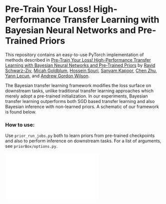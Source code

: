 # Pre-Train Your Loss! High-Performance Transfer Learning with Bayesian Neural Networks and Pre-Trained Priors

This repository contains an easy-to-use PyTorch implementation of methods described in [Pre-Train Your Loss! High-Performance Transfer Learning with Bayesian Neural Networks and Pre-Trained Priors](https://github.com/hsouri/BayesianTransferLearning) by [Ravid Schwarz-Ziv](https://www.ravid-shwartz-ziv.com/), [Micah Goldblum](https://goldblum.github.io/), [Hossein Souri](https://hsouri.github.io/), [Sanyam Kapoor](https://sanyamkapoor.com/), [Chen Zhu](https://zhuchen03.github.io/), [Yann Lecun](http://yann.lecun.com/), and [Andrew Gordon Wilson](https://cims.nyu.edu/~andrewgw/).

The Bayesian transfer learning framework modifies the loss surface on downstream tasks, unlike traditional transfer learning approaches which merely adopt a pre-trained initialization.  In our experiments, Bayesian transfer learning outperforms both SGD based transfer learning and also Bayesian inference with non-learned priors.  A schematic of our framework is found below. 

### How to use:
Use `prior_run_jobs.py` both to learn priors from pre-trained checkpoints and also to perform inference on downstream tasks.  For a list of arguments, see `priorBox/options.py`.

[![Preview](./fig.pdf)](https://github.com/hsouri/BayesianTransferLearning)
